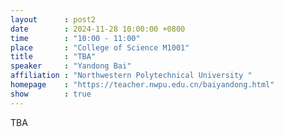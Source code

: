 ```yaml
---
layout      : post2
date        : 2024-11-28 10:00:00 +0800
time        : "10:00 - 11:00"
place       : "College of Science M1001"
title       : "TBA"
speaker     : "Yandong Bai"
affiliation : "Northwestern Polytechnical University "
homepage    : "https://teacher.nwpu.edu.cn/baiyandong.html"
show        : true
---
```


TBA
